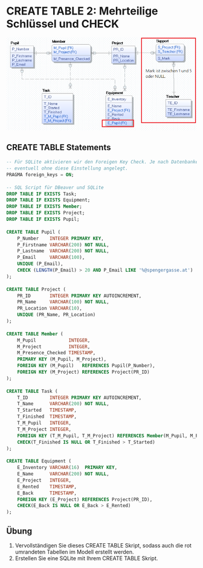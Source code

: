 # CREATE TABLE 2: Mehrteilige Schlüssel und CHECK

![](images/infotage_model.png)

## CREATE TABLE Statements

```sql
-- Für SQLite aktivieren wir den Foreigen Key Check. Je nach Datenbankeditor wird die Datenbank
-- eventuell ohne diese Einstellung angelegt.
PRAGMA foreign_keys = ON;

-- SQL Script für DBeaver und SQLite
DROP TABLE IF EXISTS Task;
DROP TABLE IF EXISTS Equipment;
DROP TABLE IF EXISTS Member;
DROP TABLE IF EXISTS Project;
DROP TABLE IF EXISTS Pupil;

CREATE TABLE Pupil (
	P_Number    INTEGER PRIMARY KEY,
	P_Firstname VARCHAR(200) NOT NULL,
	P_Lastname  VARCHAR(200) NOT NULL,
	P_Email     VARCHAR(100),
	UNIQUE (P_Email),
	CHECK (LENGTH(P_Email) > 20 AND P_Email LIKE '%@spengergasse.at')
);

CREATE TABLE Project (
	PR_ID       INTEGER PRIMARY KEY AUTOINCREMENT,
	PR_Name     VARCHAR(100) NOT NULL,
	PR_Location VARCHAR(10),
	UNIQUE (PR_Name, PR_Location)
);

CREATE TABLE Member (
	M_Pupil            INTEGER,
	M_Project          INTEGER,
	M_Presence_Checked TIMESTAMP,
	PRIMARY KEY (M_Pupil, M_Project),
	FOREIGN KEY (M_Pupil)   REFERENCES Pupil(P_Number),
	FOREIGN KEY (M_Project) REFERENCES Project(PR_ID) 
);

CREATE TABLE Task (
	T_ID        INTEGER PRIMARY KEY AUTOINCREMENT,
	T_Name      VARCHAR(200) NOT NULL,
	T_Started   TIMESTAMP,
	T_Finished  TIMESTAMP,
	T_M_Pupil   INTEGER,
	T_M_Project INTEGER,
	FOREIGN KEY (T_M_Pupil, T_M_Project) REFERENCES Member(M_Pupil, M_Project),
	CHECK(T_Finished IS NULL OR T_Finished > T_Started)
);

CREATE TABLE Equipment (
	E_Inventory VARCHAR(16)  PRIMARY KEY,
	E_Name      VARCHAR(200) NOT NULL,
	E_Project   INTEGER,
	E_Rented    TIMESTAMP,
	E_Back      TIMESTAMP,
	FOREIGN KEY (E_Project) REFERENCES Project(PR_ID),
	CHECK(E_Back IS NULL OR E_Back > E_Rented)
);
```

## Übung

1. Vervollständigen Sie dieses CREATE TABLE Skript, sodass auch die rot umrandeten Tabellen im Modell
   erstellt werden.
2. Erstellen Sie eine SQLite mit Ihrem CREATE TABLE Skript.
